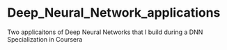 # Deep_Neural_Network_applications
Two applicaitons of Deep Neural Networks that I build during a DNN Specialization in Coursera

